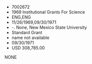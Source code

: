 * 7002672
* 1969 Institutional Grants For Science
* ENG,ENG
* 11/26/1969,09/30/1971
* -. None, New Mexico State University
* Standard Grant
*   name not available
* 09/30/1971
* USD 308,785.00

NONE